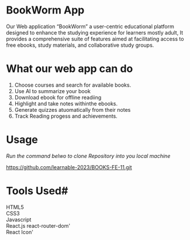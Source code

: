 # BookWorm App

Our Web application “BookWorm”
a user-centric educational platform designed to enhance the studying experience for learners mostly adult, It provides a comprehensive suite of features aimed at facilitating access to free ebooks, study materials, and collaborative study groups.

# What our web app can do

1. Choose courses and search for available books. <br>
2. Use AI to summarize your book <br>
3. Download ebook for offline readiing <br>
4. Highlight and take notes withinthe ebooks. <br>
5. Generate quizzes atuomatically from their notes <br>
6. Track Reading progess and achievements.

# Usage

_Run the command belwo to clone Repository into you local machine_

https://github.com/learnable-2023/BOOKS-FE-11.git

# Tools Used#

HTML5 <br>
CSS3 <br>
Javascript <br>
React.js
react-router-dom' <br>
React Icon'
